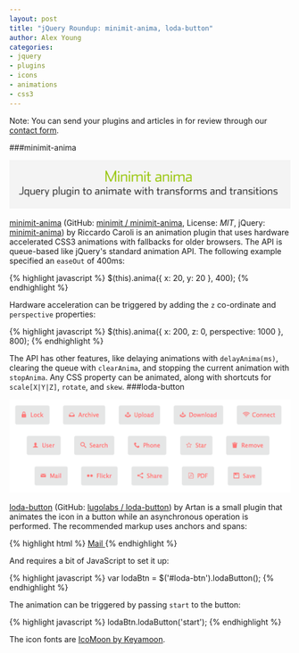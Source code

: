 ```yaml
---
layout: post
title: "jQuery Roundup: minimit-anima, loda-button"
author: Alex Young
categories:
- jquery
- plugins
- icons
- animations
- css3
---
```


<div class="intro">
Note: You can send your plugins and articles in for review through our <a href="http://contact.dailyjs.com/project">contact form</a>.
</div>

###minimit-anima

![minimit-anima](/images/posts/minimit.png)

[minimit-anima](http://www.minimit.com/projects/code/minimit-anima-plugin) (GitHub: [minimit / minimit-anima](https://github.com/minimit/minimit-anima), License: _MIT_, jQuery: [minimit-anima](http://plugins.jquery.com/minimit-anima/)) by Riccardo Caroli is an animation plugin that uses hardware accelerated CSS3 animations with fallbacks for older browsers.  The API is queue-based like jQuery's standard animation API.  The following example specified an `easeOut` of 400ms:

{% highlight javascript %}
$(this).anima({ x: 20, y: 20 }, 400);
{% endhighlight %}

Hardware acceleration can be triggered by adding the `z` co-ordinate and `perspective` properties:

{% highlight javascript %}
$(this).anima({ x: 200, z: 0, perspective: 1000 }, 800);
{% endhighlight %}

The API has other features, like delaying animations with `delayAnima(ms)`, clearing the queue with `clearAnima`, and stopping the current animation with `stopAnima`.  Any CSS property can be animated, along with shortcuts for `scale[X|Y|Z]`, `rotate`, and `skew`.
###loda-button

![loda-button](/images/posts/lodabutton.png)

[loda-button](http://lugolabs.com/blog/2013/06/23/loda-button) (GitHub: [lugolabs / loda-button](https://github.com/lugolabs/loda-button)) by Artan is a small plugin that animates the icon in a button while an asynchronous operation is performed.  The recommended markup uses anchors and spans:

{% highlight html %}
<a href="#" class="loda-btn">
  <span aria-hidden="true" class="loda-icon icon-mail"></span>
  Mail
</a>
{% endhighlight %}

And requires a bit of JavaScript to set it up:

{% highlight javascript %}
var lodaBtn = $('#loda-btn').lodaButton();
{% endhighlight %}

The animation can be triggered by passing `start` to the button:

{% highlight javascript %}
lodaBtn.lodaButton('start');
{% endhighlight %}

The icon fonts are [IcoMoon by Keyamoon](http://icomoon.io/app/).

